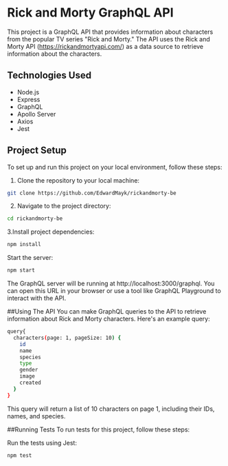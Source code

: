 # Rick and Morty GraphQL API

This project is a GraphQL API that provides information about characters from the popular TV series "Rick and Morty." The API uses the Rick and Morty API (https://rickandmortyapi.com/) as a data source to retrieve information about the characters.

## Technologies Used

- Node.js
- Express
- GraphQL
- Apollo Server
- Axios
- Jest

## Project Setup

To set up and run this project on your local environment, follow these steps:

1. Clone the repository to your local machine:

```bash
git clone https://github.com/EdwardMayk/rickandmorty-be
```
2. Navigate to the project directory:
```bash
cd rickandmorty-be
```
3.Install project dependencies:
```bash
npm install
```
Start the server:
```bash
npm start
```

The GraphQL server will be running at http://localhost:3000/graphql. You can open this URL in your browser or use a tool like GraphQL Playground to interact with the API.

##Using The API
You can make GraphQL queries to the API to retrieve information about Rick and Morty characters. Here's an example query:
```bash
query{
  characters(page: 1, pageSize: 10) {
    id
    name
    species
    type
    gender
    image
    created
  }
}
```
This query will return a list of 10 characters on page 1, including their IDs, names, and species.

##Running Tests
To run tests for this project, follow these steps:

Run the tests using Jest:
```bash
npm test
```




